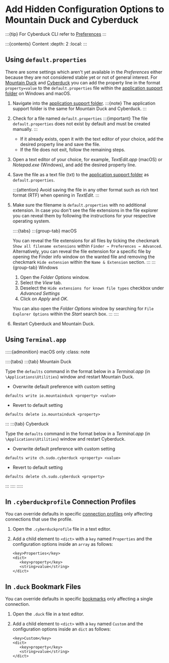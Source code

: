 Add Hidden Configuration Options to Mountain Duck and Cyberduck
===

:::{tip}
For Cyberduck CLI refer to [Preferences](../cli/index.md)
:::

:::{contents} Content
:depth: 2
:local:
:::

## Using `default.properties`

There are some settings which aren't yet available in the *Preferences* either because they are not considered stable
yet or not of general interest. For [Mountain Duck](../mountainduck/index.md) and [Cyberduck](../cyberduck/index.md) you
can add the property line in the format `property=value` to the `default.properties` file within
the [application support folder](../cyberduck/support.md#application-support-folder) on Windows and macOS.

1. Navigate into the [application support folder](../cyberduck/support.md#application-support-folder).
   :::{note}
   The application support folder is the same for Mountain Duck and Cyberduck.
   :::

2. Check for a file named `default.properties`
   :::{important}
   The file `default.properties` does not exist by default and must be created manually.
   :::
    - If it already exists, open it with the text editor of your choice, add the desired property line and save the
      file.
    - If the file does not exit, follow the remaining steps.
3. Open a text editor of your choice, for example, _TextEdit.app_ (macOS) or _Notepad.exe_ (Windows), and add the desired property
   line.
4. Save the file as a text file (txt) to
   the [application support folder](../cyberduck/support.md#application-support-folder) as `default.properties`.

   :::{attention}
   Avoid saving the file in any other format such as rich text format (RTF) when opening in _TextEdit_.
   :::

5. Make sure the filename is `default.properties` with no additional extension. In case you don't see the file
   extensions in the file explorer you can reveal them by following the instructions for your respective
   operating system.

   ::::{tabs}
   :::{group-tab} macOS
   
   You can reveal the file extensions for all files by ticking the checkmark `Show all filename extensions` within
   `Finder → Preferences → Advanced`. Alternatively, you can reveal the file extension for a specific file by opening
   the Finder info window on the wanted file and removing the checkmark `Hide extension` within the `Name & Extension`
   section.
   :::
   :::{group-tab} Windows
   1. Open the *Folder Options* window.
   2. Select the *View* tab.
   3. Deselect the `Hide extensions for known file types` checkbox under *Advanced Settings*
   4. Click on *Apply* and *OK*.
   
   You can also open the *Folder Options* window by searching for `File Explorer Options` within the *Start* search box.
   :::
   ::::
   
6. Restart Cyberduck and Mountain Duck.

## Using `Terminal.app`

:::::{admonition} macOS only
:class: note

::::{tabs}
:::{tab} Mountain Duck

Type the `defaults` command in the format below in a *Terminal.app* (in `\Applications\Utilities`) window and restart
Mountain Duck.

* Overwrite default preference with custom setting

```
defaults write io.mountainduck <property> <value>
```

* Revert to default setting

```
defaults delete io.mountainduck <property>
```

:::
:::{tab} Cyberduck

Type the `defaults` command in the format below in a *Terminal.app* (in `\Applications\Utilities`) window and restart
Cyberduck.

* Overwrite default preference with custom setting

```
defaults write ch.sudo.cyberduck <property> <value>
```

* Revert to default setting

```
defaults delete ch.sudo.cyberduck <property>
```

:::
::::
:::::


## In `.cyberduckprofile` Connection Profiles

You can override defaults in specific [connection profiles](../protocols/profiles/index.md) only affecting connections that use the profile. 

1. Open the `.cyberduckprofile` file in a text editor.
2. Add a child element to `<dict>` with a `key` named `Properties` and the configuration options inside an `array` as follows:

   ```{code-block}
   <key>Properties</key>
   <dict>
      <key>property</key>
      <string>value</string>
   </dict>
   ```
   
## In `.duck` Bookmark Files

You can override defaults in specific [bookmarks](../cyberduck/bookmarks.md) only affecting a single connection.

1. Open the `.duck` file in a text editor.
2. Add a child element to `<dict>` with a `key` named `Custom` and the configuration options inside an `dict` as follows:

   ```{code-block}
   <key>Custom</key>
   <dict>
      <key>property</key>
      <string>value</string>
   </dict>
   ```
